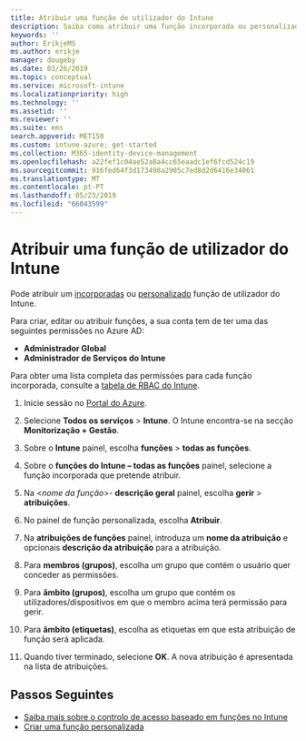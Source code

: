 ```yaml
---
title: Atribuir uma função de utilizador do Intune
description: Saiba como atribuir uma função incorporada ou personalizada a um utilizador no Microsoft Intune.
keywords: ''
author: ErikjeMS
ms.author: erikje
manager: dougeby
ms.date: 03/26/2019
ms.topic: conceptual
ms.service: microsoft-intune
ms.localizationpriority: high
ms.technology: ''
ms.assetid: ''
ms.reviewer: ''
ms.suite: ems
search.appverid: MET150
ms.custom: intune-azure; get-started
ms.collection: M365-identity-device-management
ms.openlocfilehash: a22fef1c04ae52a8a4cc65eaadc1ef6fcd524c19
ms.sourcegitcommit: 916fed64f3d173498a2905c7ed8d2d6416e34061
ms.translationtype: MT
ms.contentlocale: pt-PT
ms.lasthandoff: 05/23/2019
ms.locfileid: "66043599"
---
```

# <a name="assign-a-role-to-an-intune-user"></a>Atribuir uma função de utilizador do Intune

Pode atribuir um [incorporadas](role-based-access-control.md#built-in-roles) ou [personalizado](create-custom-role.md) função de utilizador do Intune.

Para criar, editar ou atribuir funções, a sua conta tem de ter uma das seguintes permissões no Azure AD:
- **Administrador Global**
- **Administrador de Serviços do Intune**

Para obter uma lista completa das permissões para cada função incorporada, consulte a [tabela de RBAC do Intune](https://gallery.technet.microsoft.com/Intune-RBAC-table-2e3c9a1a).

1. Inicie sessão no [Portal do Azure](https://portal.azure.com).

2. Selecione **Todos os serviços** > **Intune**. O Intune encontra-se na secção **Monitorização + Gestão**.

3. Sobre o **Intune** painel, escolha **funções** > **todas as funções**.

4. Sobre o **funções do Intune – todas as funções** painel, selecione a função incorporada que pretende atribuir.

5. Na <*nome da função*>- **descrição geral** painel, escolha **gerir** > **atribuições**.

6. No painel de função personalizada, escolha **Atribuir**.

7. Na **atribuições de funções** painel, introduza um **nome da atribuição** e opcionais **descrição da atribuição** para a atribuição.

8. Para **membros (grupos)**, escolha um grupo que contém o usuário quer conceder as permissões.

9. Para **âmbito (grupos)**, escolha um grupo que contém os utilizadores/dispositivos em que o membro acima terá permissão para gerir.

10. Para **âmbito (etiquetas)**, escolha as etiquetas em que esta atribuição de função será aplicada.

11. Quando tiver terminado, selecione **OK**. A nova atribuição é apresentada na lista de atribuições.


## <a name="next-steps"></a>Passos Seguintes
- [Saiba mais sobre o controlo de acesso baseado em funções no Intune](role-based-access-control.md)
- [Criar uma função personalizada](create-custom-role.md)
